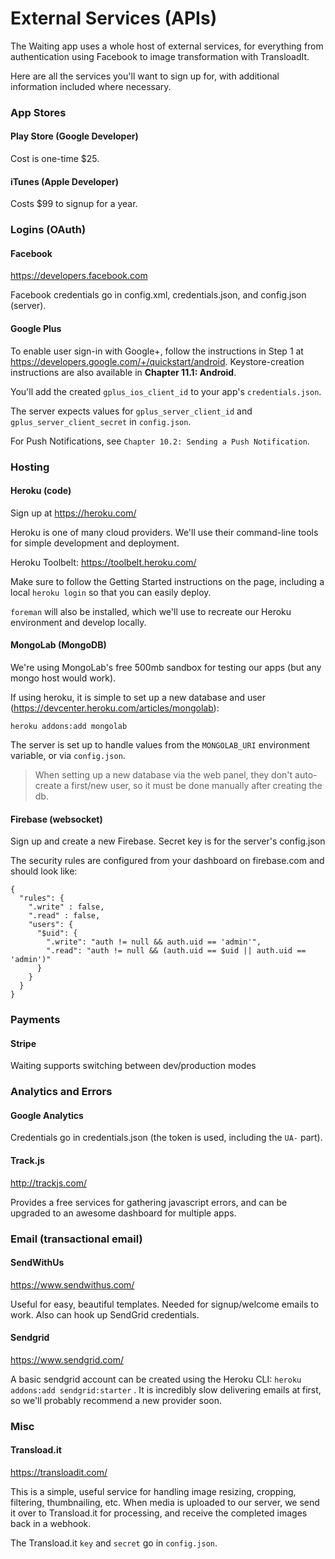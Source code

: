 # External Services (APIs) 

The Waiting app uses a whole host of external services, for everything from authentication using Facebook to image transformation with TransloadIt. 

Here are all the services you'll want to sign up for, with additional information included where necessary. 


### App Stores 

#### Play Store (Google Developer) 

Cost is one-time $25. 

#### iTunes (Apple Developer) 

Costs $99 to signup for a year. 


### Logins (OAuth) 

#### Facebook 

https://developers.facebook.com 

Facebook credentials go in config.xml, credentials.json, and config.json (server). 


#### Google Plus 

To enable user sign-in with Google+, follow the instructions in Step 1 at https://developers.google.com/+/quickstart/android. Keystore-creation instructions are also available in __Chapter 11.1: Android__. 

You'll add the created `gplus_ios_client_id` to your app's `credentials.json`. 

The server expects values for `gplus_server_client_id` and `gplus_server_client_secret` in `config.json`. 

For Push Notifications, see `Chapter 10.2: Sending a Push Notification`. 





### Hosting 

#### Heroku (code) 

Sign up at https://heroku.com/

Heroku is one of many cloud providers. We'll use their command-line tools for simple development and deployment. 

Heroku Toolbelt: https://toolbelt.heroku.com/

Make sure to follow the Getting Started instructions on the page, including a local `heroku login` so that you can easily deploy. 

`foreman` will also be installed, which we'll use to recreate our Heroku environment and develop locally. 


#### MongoLab (MongoDB)  

We're using MongoLab's free 500mb sandbox for testing our apps (but any mongo host would work). 

If using heroku, it is simple to set up a new database and user (https://devcenter.heroku.com/articles/mongolab):

    heroku addons:add mongolab
    
The server is set up to handle values from the `MONGOLAB_URI` environment variable, or via `config.json`.

> When setting up a new database via the web panel, they don't auto-create a first/new user, so it must be done manually after creating the db. 


#### Firebase (websocket) 

Sign up and create a new Firebase. Secret key is for the server's config.json 

The security rules are configured from your dashboard on firebase.com and should look like: 

    {
      "rules": {
        ".write" : false,
        ".read" : false,
        "users": {
          "$uid": {
            ".write": "auth != null && auth.uid == 'admin'",
            ".read": "auth != null && (auth.uid == $uid || auth.uid == 'admin')"
          }
        }
      }
    }


### Payments 

#### Stripe 

Waiting supports switching between dev/production modes 


### Analytics and Errors 

#### Google Analytics 

Credentials go in credentials.json (the token is used, including the `UA-` part). 

#### Track.js 

http://trackjs.com/

Provides a free services for gathering javascript errors, and can be upgraded to an awesome dashboard for multiple apps. 


### Email (transactional email) 

#### SendWithUs 

https://www.sendwithus.com/

Useful for easy, beautiful templates. Needed for signup/welcome emails to work. Also can hook up SendGrid credentials. 

#### Sendgrid 

https://www.sendgrid.com/ 

A basic sendgrid account can be created using the Heroku CLI: `heroku addons:add sendgrid:starter` . It is incredibly slow delivering emails at first, so we'll probably recommend a new provider soon. 


### Misc 

#### Transload.it 

https://transloadit.com/

This is a simple, useful service for handling image resizing, cropping, filtering, thumbnailing, etc. When media is uploaded to our server, we send it over to Transload.it for processing, and receive the completed images back in a webhook. 

The Transload.it `key` and `secret` go in `config.json`. 







